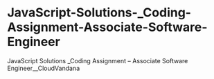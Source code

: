 # JavaScript-Solutions-_Coding-Assignment-Associate-Software-Engineer
JavaScript Solutions _Coding Assignment – Associate Software Engineer__CloudVandana
